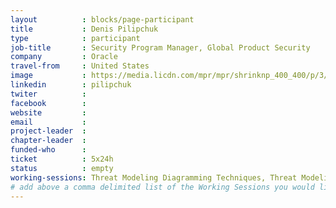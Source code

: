 ```yaml
---
layout          : blocks/page-participant
title           : Denis Pilipchuk
type            : participant
job-title       : Security Program Manager, Global Product Security
company         : Oracle
travel-from     : United States
image           : https://media.licdn.com/mpr/mpr/shrinknp_400_400/p/3/005/099/07d/3f2f46f.jpg
linkedin        : pilipchuk
twiter          :
facebook        :
website         :
email           :
project-leader  :
chapter-leader  :
funded-who      :
ticket          : 5x24h
status          : empty
working-sessions: Threat Modeling Diagramming Techniques, Threat Modeling Tools, Threat Modeling Where do I Start?, MSTG Book Sprint - Mobile App Security Testing, O-Saft, Threat Modeling Cheat Sheet & Lightweight Threat Modeling, TM - What can go wrong with Juice Shop?, TM - What is Juice Shop, Threat Modeling Templates, Lightweight Threat Modeling Process, MSTG Book Sprint - Android Testing Guide, MSTG Book Sprint - iOS Testing Guide, Visit Bletchley Park, Threat Modeling Cloud Migrations, Threat Modeling IoT Devices, TM - What to do about Juice Shop?, MSTG Book Sprint - Reverse Engineering and Cracking, OWASP Internet of Things Project
# add above a comma delimited list of the Working Sessions you would like to attend (use the session's title)
---
```


<!-- put more details about participant here -->
